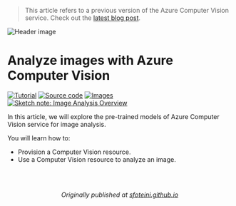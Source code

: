 > This article refers to a previous version of the Azure Computer Vision service. Check out the [latest blog post](https://github.com/sfoteini/azure-computer-vision/tree/main/image-analysis-4.0).

![Header image](https://sfoteini.github.io/images/post/analyze-images-with-azure-computer-vision/computer-vision_header_hueb673cccadfe00db8cc0f7e87fc01864_128555_1110x0_resize_q95_h2_box_3.webp)

# Analyze images with Azure Computer Vision

<p>
  <a href="https://sfoteini.github.io/blog/analyze-images-with-azure-computer-vision/" target="_blank"><img src="https://img.shields.io/badge/Instructions-informational?style=for-the-badge" alt="Tutorial"></a>
  <a href="image-analysis-demo.ipynb" target="_blank"><img src="https://img.shields.io/badge/Notebook-critical?style=for-the-badge" alt="Source code"></a>
  <a href="images" target="_blank"><img src="https://img.shields.io/badge/Images-yellow?style=for-the-badge" alt="Images"></a>
  <a href="https://github.com/sfoteini/sketchnotes/blob/main/computer-vision-image-analysis.png?raw=true" target="_blank"><img src="https://img.shields.io/badge/Sketch note-yellowgreen?style=for-the-badge" alt="Sketch note: Image Analysis Overview"></a>
</p>

In this article, we will explore the pre-trained models of Azure Computer Vision service for image analysis. 

You will learn how to:
* Provision a Computer Vision resource.
* Use a Computer Vision resource to analyze an image.

<br>
<br>
<p align="center">
  <em>Originally published at <a href="https://sfoteini.github.io/" target="_blank">sfoteini.github.io</a></em>
</p>
